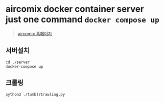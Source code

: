 # aircomix docker container server just one command `docker compose up`
> [aircomix 홈페이지](http://aircomix.co.kr/)

## 서버설치
```
cd ./server
docker-compose up
```

## 크롤링
```
python3 ./tumblrCrawling.py
```